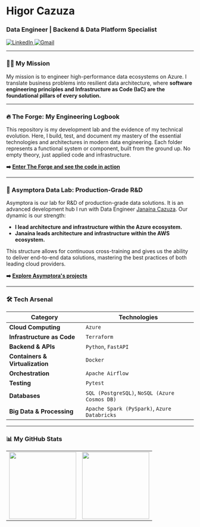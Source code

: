 # Higor Cazuza

### Data Engineer | Backend & Data Platform Specialist

<p align="left">
  <a href="https://www.linkedin.com/in/higorcazuza/" target="_blank">
    <img src="https://img.shields.io/badge/LinkedIn-0077B5?style=for-the-badge&logo=linkedin&logoColor=white" alt="LinkedIn"/>
  </a>
  <a href="mailto:higormartinscazuza@gmail.com" target="_blank">
    <img src="https://img.shields.io/badge/Gmail-D14836?style=for-the-badge&logo=gmail&logoColor=white" alt="Gmail"/>
  </a>
</p>

---

### 👨‍💻 My Mission

My mission is to engineer high-performance data ecosystems on Azure. I translate business problems into resilient data architecture, where **software engineering principles and Infrastructure as Code (IaC) are the foundational pillars of every solution.**

---

### 🔥 The Forge: My Engineering Logbook

This repository is my development lab and the evidence of my technical evolution. Here, I build, test, and document my mastery of the essential technologies and architectures in modern data engineering. Each folder represents a functional system or component, built from the ground up. No empty theory, just applied code and infrastructure.

**➡️ [Enter The Forge and see the code in action](https://github.com/higorcazuza81/the-forge-engineering-logbook)**

---

### 🔬 Asymptora Data Lab: Production-Grade R&D

Asymptora is our lab for R&D of production-grade data solutions. It is an advanced development hub I run with Data Engineer [Janaína Cazuza](https://www.linkedin.com/in/JANAINA_PROFILE_URL). Our dynamic is our strength:

* **I lead architecture and infrastructure within the Azure ecosystem.**
* **Janaína leads architecture and infrastructure within the AWS ecosystem.**

This structure allows for continuous cross-training and gives us the ability to deliver end-to-end data solutions, mastering the best practices of both leading cloud providers.

**➡️ [Explore Asymptora's projects](https://github.com/Asymptora)**

---

### 🛠️ Tech Arsenal

| Category              | Technologies                                       |
| --------------------- | -------------------------------------------------- |
| **Cloud Computing** | `Azure`                                            |
| **Infrastructure as Code** | `Terraform`                                        |
| **Backend & APIs** | `Python`, `FastAPI`                                |
| **Containers & Virtualization** | `Docker`                                           |
| **Orchestration** | `Apache Airflow`                                   |
| **Testing** | `Pytest`                                           |
| **Databases** | `SQL (PostgreSQL)`, `NoSQL (Azure Cosmos DB)`      |
| **Big Data & Processing** | `Apache Spark (PySpark)`, `Azure Databricks`       |

---

### 📊 My GitHub Stats

<table align="center">
  <tr valign="top">
    <td>
      <img src="https://github-readme-stats.vercel.app/api?username=higorcazuza81&show_icons=true&include_all_commits=true&count_private=true&bg_color=0D1117&title_color=58A6FF&text_color=C9D1D9&icon_color=58A6FF&border_color=30363d" height="180" />
    </td>
    <td>
      <img src="https://github-readme-stats.vercel.app/api/top-langs/?username=higorcazuza81&layout=compact&langs_count=7&bg_color=0D1117&title_color=58A6FF&text_color=C9D1D9&border_color=30363d" height="180" />
    </td>
  </tr>
</table>
